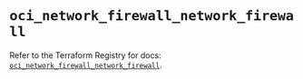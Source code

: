 # `oci_network_firewall_network_firewall`

Refer to the Terraform Registry for docs: [`oci_network_firewall_network_firewall`](https://registry.terraform.io/providers/oracle/oci/7.19.0/docs/resources/network_firewall_network_firewall).
